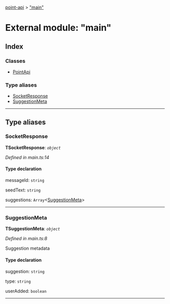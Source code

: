 [point-api](../README.md) > ["main"](../modules/_main_.md)

# External module: "main"

## Index

### Classes

* [PointApi](../classes/_main_.pointapi.md)

### Type aliases

* [SocketResponse](_main_.md#socketresponse)
* [SuggestionMeta](_main_.md#suggestionmeta)

---

## Type aliases

<a id="socketresponse"></a>

###  SocketResponse

**ΤSocketResponse**: *`object`*

*Defined in main.ts:14*

#### Type declaration

 messageId: `string`

 seedText: `string`

 suggestions: `Array`<[SuggestionMeta](_main_.md#suggestionmeta)>

___
<a id="suggestionmeta"></a>

###  SuggestionMeta

**ΤSuggestionMeta**: *`object`*

*Defined in main.ts:8*

Suggestion metadata

#### Type declaration

 suggestion: `string`

 type: `string`

 userAdded: `boolean`

___

